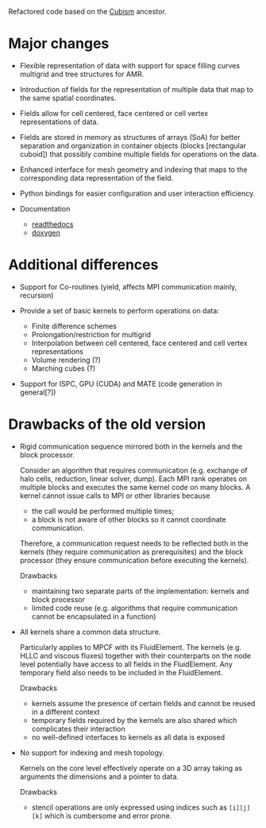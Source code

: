 Refactored code based on the [Cubism](https://gitlab.ethz.ch/mavt-cse/Cubism.git)
ancestor.

# Major changes

* Flexible representation of data with support for space filling curves
multigrid and tree structures for AMR.

* Introduction of fields for the representation of multiple data that map to
the same spatial coordinates.

* Fields allow for cell centered, face centered or cell vertex representations
of data.

* Fields are stored in memory as structures of arrays (SoA) for better
separation and organization in container objects (blocks [rectangular cuboid])
that possibly combine multiple fields for operations on the data.

* Enhanced interface for mesh geometry and indexing that maps to the
corresponding data representation of the field.

* Python bindings for easier configuration and user interaction efficiency.

* Documentation
  * [readthedocs](https://readthedocs.org/)
  * [doxygen](http://www.doxygen.org/)


# Additional differences

* Support for Co-routines (yield, affects MPI communication mainly, recursion)

* Provide a set of basic kernels to perform operations on data:
  * Finite difference schemes
  * Prolongation/restriction for multigrid
  * Interpolation between cell centered, face centered and cell vertex
  representations
  * Volume rendering (?)
  * Marching cubes (?)

* Support for ISPC, GPU (CUDA) and MATE (code generation in general[?])

# Drawbacks of the old version

* Rigid communication sequence mirrored both in the kernels and the 
block processor.

  Consider an algorithm that requires communication
  (e.g. exchange of halo cells, reduction, linear solver, dump).
  Each MPI rank operates on multiple blocks
  and executes the same kernel code on many blocks.
  A kernel cannot issue calls to MPI or other libraries because

  - the call would be performed multiple times;
  - a block is not aware of other blocks so it cannot coordinate communication.

  Therefore, a communication request needs to be reflected both
  in the kernels (they require communication as prerequisites)
  and the block processor (they ensure communication before executing the kernels).

  Drawbacks

  - maintaining two separate parts of the implementation:
  kernels and block processor
  - limited code reuse
  (e.g. algorithms that require communication cannot be
  encapsulated in a function)

* All kernels share a common data structure.

  Particularly applies to MPCF with its FluidElement. 
  The kernels (e.g. HLLC and viscous fluxes) together with their counterparts
  on the node level potentially have access to all fields in the FluidElement.
  Any temporary field also needs to be included in the FluidElement.
  
  Drawbacks

  - kernels assume the presence of certain fields and
  cannot be reused in a different context 
  - temporary fields required by the kernels are also shared 
  which complicates their interaction
  - no well-defined interfaces to kernels as all data is exposed

* No support for indexing and mesh topology.

  Kernels on the core level effectively operate on a 3D array
  taking as arguments the dimensions and a pointer to data.
  
  Drawbacks

  - stencil operations are only expressed using indices such as `[i][j][k]` 
  which is cumbersome and error prone.
